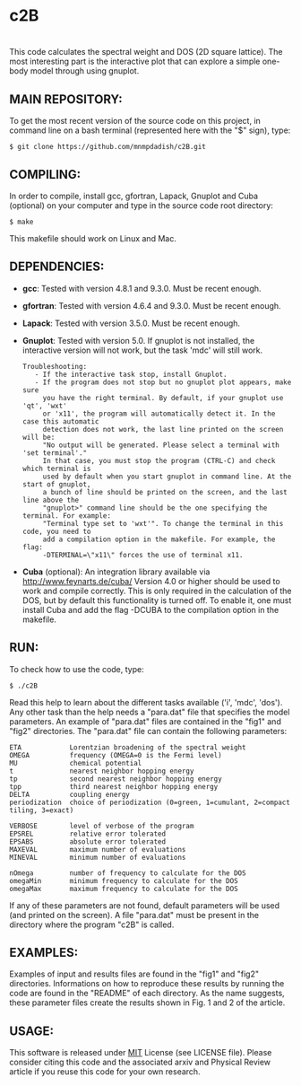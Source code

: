 # ###
# c2B
# ###

This code calculates the spectral weight and DOS (2D square lattice).
The most interesting part is the interactive plot that can explore 
a simple one-body model through using gnuplot.


## MAIN REPOSITORY:

To get the most recent version of the source code on this project,
in command line on a bash terminal (represented here with the "$" sign), type:

```
$ git clone https://github.com/mnmpdadish/c2B.git
```

## COMPILING:

In order to compile, install gcc, gfortran, Lapack, Gnuplot and 
Cuba (optional) on your computer and type in the source code 
root directory:

```
$ make
```

This makefile should work on Linux and Mac.


## DEPENDENCIES:

+ **gcc**: Tested with version 4.8.1 and 9.3.0. Must be recent enough.

+ **gfortran**: Tested with version 4.6.4 and 9.3.0. Must be recent enough.

+ **Lapack**: Tested with version 3.5.0. Must be recent enough.

+ **Gnuplot**: Tested with version 5.0. If gnuplot is not installed, the 
               interactive version will not work, but the task 'mdc' will still work.

      Troubleshooting:
         - If the interactive task stop, install Gnuplot.
         - If the program does not stop but no gnuplot plot appears, make sure 
           you have the right terminal. By default, if your gnuplot use 'qt', 'wxt' 
           or 'x11', the program will automatically detect it. In the case this automatic 
           detection does not work, the last line printed on the screen will be:
           "No output will be generated. Please select a terminal with 'set terminal'."
           In that case, you must stop the program (CTRL-C) and check which terminal is 
           used by default when you start gnuplot in command line. At the start of gnuplot, 
           a bunch of line should be printed on the screen, and the last line above the 
           "gnuplot>" command line should be the one specifying the terminal. For example: 
           "Terminal type set to 'wxt'". To change the terminal in this code, you need to 
           add a compilation option in the makefile. For example, the flag: 
           -DTERMINAL=\"x11\" forces the use of terminal x11.
           

+ **Cuba** (optional): An integration library available via http://www.feynarts.de/cuba/
                       Version 4.0 or higher should be used to work and compile correctly.
                       This is only required in the calculation of the DOS, but by default
                       this functionality is turned off. To enable it, one must install
                       Cuba and add the flag -DCUBA to the compilation option in the makefile.

## RUN:

To check how to use the code, type:

```
$ ./c2B
```

Read this help to learn about the different tasks available ('i', 'mdc', 'dos').
Any other task than the help needs a "para.dat" file that specifies the model 
parameters. An example of "para.dat" files are contained in the "fig1" and 
"fig2" directories. The "para.dat" file can contain the following parameters:

```
ETA            Lorentzian broadening of the spectral weight
OMEGA          frequency (OMEGA=0 is the Fermi level)
MU             chemical potential
t              nearest neighbor hopping energy
tp             second nearest neighbor hopping energy
tpp            third nearest neighbor hopping energy
DELTA          coupling energy
periodization  choice of periodization (0=green, 1=cumulant, 2=compact tiling, 3=exact)

VERBOSE        level of verbose of the program
EPSREL         relative error tolerated
EPSABS         absolute error tolerated
MAXEVAL        maximum number of evaluations
MINEVAL        minimum number of evaluations

nOmega         number of frequency to calculate for the DOS
omegaMin       minimum frequency to calculate for the DOS
omegaMax       maximum frequency to calculate for the DOS
```

If any of these parameters are not found, default parameters will be used 
(and printed on the screen). A file "para.dat" must be present in the 
directory where the program "c2B" is called. 


## EXAMPLES:

Examples of input and results files are found in the "fig1" and "fig2"
directories. Informations on how to reproduce these results by running 
the code are found in the "README" of each directory. As the name suggests,
these parameter files create the results shown in Fig. 1 and 2 of the 
article.


## USAGE:

This software is released under [MIT](https://choosealicense.com/licenses/mit/) 
License (see LICENSE file). Please consider citing this code and the associated 
arxiv and Physical Review article if you reuse this code for your own research.

